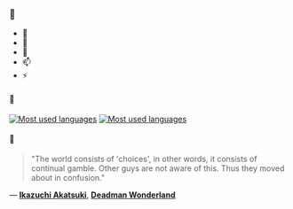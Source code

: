 ### 👋

- 🔭
- 🌱
- 💬
- 📫
- ⚡

#### 🧏

[![Most used languages](https://github-readme-stats-aynah.vercel.app/api/top-langs/?username=aynh&theme=solarized-dark&langs_count=6&layout=compact&hide_title=true)](https://github.com/anuraghazra/github-readme-stats#gh-dark-mode-only)
[![Most used languages](https://github-readme-stats-aynah.vercel.app/api/top-langs/?username=aynh&theme=solarized-light&langs_count=6&layout=compact&hide_title=true)](https://github.com/anuraghazra/github-readme-stats#gh-light-mode-only)

#### 💬

> "The world consists of 'choices', in other words, it consists of continual gamble. Other guys are not aware of this. Thus they moved about in confusion."

&mdash; [**Ikazuchi Akatsuki**](https://myanimelist.net/character.php?q=Ikazuchi%20Akatsuki&cat=character), [**Deadman Wonderland**](https://myanimelist.net/search/all?q=Deadman%20Wonderland&cat=all)
